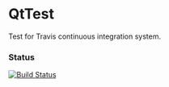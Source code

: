 QtTest
======

Test for Travis continuous integration system.

### Status
[![Build Status](https://travis-ci.org/Phonations/TravisTest.png)](https://travis-ci.org/Phonations/TravisTest)

